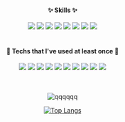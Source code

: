 <div align='center'> 

  #### ✨ Skills ✨
  <img src="https://img.shields.io/badge/Angular-DD0031?style=flat-square&logo=Angular&logoColor=white"/>
  <img src="https://img.shields.io/badge/Ionic-3880FF?style=flat-square&logo=Ionic&logoColor=white"/>
  <img src="https://img.shields.io/badge/Capacitor-119EFF?style=flat-square&logo=Capacitor&logoColor=white"/>
  <img src="https://img.shields.io/badge/JavaScript-F7DF1E?style=flat-square&logo=JavaScript&logoColor=white"/>
  <img src="https://img.shields.io/badge/TypeScript-3178C6?style=flat-square&logo=TypeScript&logoColor=white"/>
  <img src="https://img.shields.io/badge/HTML5-E34F26?style=flat-square&logo=HTML5&logoColor=white"/>
  <img src="https://img.shields.io/badge/CSS-1572B6?style=flat-square&logo=CSS3&logoColor=white"/>
  <img src="https://img.shields.io/badge/SCSS-CC6699?style=flat-square&logo=Sass&logoColor=white"/>
  
  <br />
  <br />
   
  #### 📕 Techs that l've used at least once 📕
  <img src="https://img.shields.io/badge/React-61DAFB?style=flat-square&logo=React&logoColor=white"/>
  <img src="https://img.shields.io/badge/Redux-764ABC?style=flat-square&logo=Redux&logoColor=white"/>
  <img src="https://img.shields.io/badge/Java-007396?style=flat-square&logo=Java&logoColor=white"/>
  <img src="https://img.shields.io/badge/NextJs-000000?style=flat-square&logo=Next.js&logoColor=white"/>
  <img src="https://img.shields.io/badge/NodeJs-339933?style=flat-square&logo=Node.js&logoColor=white"/>
  <img src="https://img.shields.io/badge/SpringBoot-6DB33F?style=flat-square&logo=SpringBoot&logoColor=white"/>
  <img src="https://img.shields.io/badge/jQuery-0769AD?style=flat-square&logo=jQuery&logoColor=white"/>  
  <img src="https://img.shields.io/badge/MongoDB-47A248?style=flat-square&logo=MongoDB&logoColor=white"/>
  <img src="https://img.shields.io/badge/Oracle-F80000?style=flat-square&logo=Oracle&logoColor=white"/>
  <img src="https://img.shields.io/badge/MySQL-4479A1?style=flat-square&logo=MySQL&logoColor=white"/>  

  <br /> 
  <br />
  <br />

  ![qqqqqq](https://github-readme-stats.vercel.app/api?username=kminjee&show_icons=true&theme=onedark&count_private=true&hide=prs,issues,stars)
  
  [![Top Langs](https://github-readme-stats.vercel.app/api/top-langs/?username=kminjee&layout=compact)](https://github.com/anuraghazra/github-readme-stats)
     
  </div>

<!--
Here are some ideas to get you started:
 <img src="https://img.shields.io/badge/TypeScript-3178C6?style=flat-square&logo=TypeScript&logoColor=white"/>
- 🔭 I’m currently working on ...
- 🌱 I’m currently learning ...
- 👯 I’m looking to collaborate on ...
- 🤔 I’m looking for help with ...
- 💬 Ask me about ...
- 📫 How to reach me: ...
- 😄 Pronouns: ...
- ⚡ Fun fact: ...
-->
